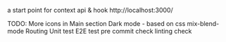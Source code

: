 a start point for context api & hook
http://localhost:3000/

TODO:
More icons in Main section
Dark mode - based on css mix-blend-mode
Routing
Unit test
E2E test
pre commit check
linting check